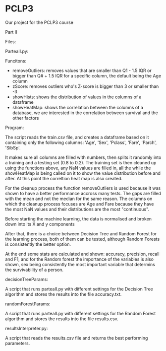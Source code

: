 # PCLP3
Our project for the PCLP3 course

Part II

Files:

ParteaII.py:

Funcitons:
- removeOutliers: removes values that are smaller than Q1 - 1.5 IQR or bigger than Q# + 1.5 IQR
  for a specific column, the default being the Age column
- zScore: removes outliers who's Z-score is bigger than 3 or smaller than -3
- showHists: shows the distribution of values in the columns of a dataframe
- showHeatMap: shows the correlation between the columns of a database, we are interested in 
  the correlation between survival and the other factors

Program:

The script reads the train.csv file, and creates a dataframe based on it containing only the
following columns: 'Age', 'Sex', 'Pclass', 'Fare', 'Parch', 'SibSp'.

It makes sure all columns are filled with numbers, then splits it randomly into a training and
a testing set (0.8 to 0.2). The training set is then cleaned up using the functions above, any
NaN values are filled in, all the while the showHeatMap is being called on it to show the value
distribution before and after. At this point the correltion heat map is also created.

For the cleanup process the function removeOutliers is used because it was shown to have a
better performance accross many tests. The gaps are filled with the mean and not the median for
the same reason. The columns on which the cleanup process focuses are Age and Fare because they
have the most NaN values and their distributions are the most "continuous".

Before starting the machine learning, the data is normalised and broken down into its X and y
components

After that, there is a choice between Decision Tree and Random Forest for the learning process,
both of them can be tested, although Random Forests is consistently the better option.

At the end some stats are calculated and shown: accuracy, precision, recall and F1, and for the
Random forest the importance of the variables is also shown, sex being consistently the most
important variable that determins the survivability of a person.

decisionTreeParams:

A script that runs parteaII.py with different settings for the Decision Tree algorithm and stores
the results into the file accuracy.txt.

randomForestParams:

A script that runs parteaII.py with different settings for the Random Forest algorithm and stores
the results into the file results.csv.

resultsInterpreter.py:

A script that reads the results.csv file and returns the best performing parameters.



